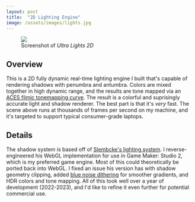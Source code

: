 ```yaml
---
layout: post
title:  "2D Lighting Engine"
image: /assets/images/lights.jpg
---
```


<figure><img src="{{ page.image | relative_url }}"><figcaption>Screenshot of <em>Ultra Lights 2D</em></figcaption></figure>

## Overview 

This is a 2D fully dynamic real-time lighting engine I built that's capable of rendering shadows with penumbra and antumbra. Colors are mixed together in high dynamic range, and the results are tone mapped via an [ACES filmic tonemapping curve](https://knarkowicz.wordpress.com/2016/01/06/aces-filmic-tone-mapping-curve/). The result is a colorful and suprisingly accurate light and shadow renderer. The best part is that it's *very* fast. The scene above runs at thousands of frames per second on my machine, and it's targeted to support typical consumer-grade laptops.

## Details

The shadow system is based off of [Slembcke's lighting system](https://slembcke.github.io/SuperFastSoftShadows). I reverse-engineered his WebGL implementation for use in Game Maker: Studio 2, which is my preferred game engine. Most of this could theoretically be ported back into WebGL. I fixed an issue his version has with shadow geometry clipping, added [blue noise dithering](https://momentsingraphics.de/BlueNoise.html) for smoother gradients, and HDR colors and tone mapping. All of this took well over a year of development (2022-2023), and I'd like to refine it even further for potential commercial use.